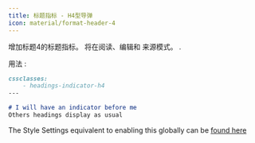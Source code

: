 ```yaml
---
title: 标题指标 - H4型导弹
icon: material/format-header-4
---
```


增加标题4的标题指标。 将在阅读、编辑和
来源模式。
.

用法 :

```md
cssclasses:
    - headings-indicator-h4
---

# I will have an indicator before me
Others headings display as usual
```

The Style Settings equivalent to enabling this globally can be [found here](../../Style-Settings/Editor/Typography/headings/index.md#for-heading-4)

